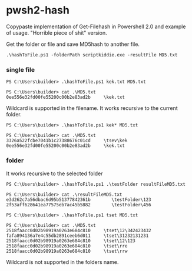 # pwsh2-hash
Copypaste implementation of Get-Filehash in Powershell 2.0 and example of usage. "Horrible piece of shit" version.

Get the folder or file and save MD5hash to another file.
```
.\hashToFile.ps1 -folderPath scriptkiddie.exe -resultFile MD5.txt
```


### single file
```
PS C:\Users\builder> .\hashToFile.ps1 kek.txt MD5.txt

PS C:\Users\builder> cat .\MD5.txt
0ee556e32fd00fe55200c00b2e83ad2b  	 \kek.txt
```

Wildcard is supported in the filename. It works recursive to the current folder.
```
PS C:\Users\builder> .\hashToFile.ps1 kek* MD5.txt

PS C:\Users\builder> cat .\MD5.txt
3326a522fcbe7041b1c27388676c01cd  	 \tsev\kek
0ee556e32fd00fe55200c00b2e83ad2b  	 \kek.txt
```

### folder
It works recursive to the selected folder
```
PS C:\Users\builder> .\hashToFile.ps1 .\testFolder resultFileMD5.txt

PS C:\Users\builder> cat .\resultFileMD5.txt
e3d262c7a56dbac6d95b51377842361b        \testFolder\123
2f53aff628641ea77575eb7ac45b5882        \testFolder\456
```
```
PS C:\Users\builder> .\hashToFile.ps1 tset MD5.txt

PS C:\Users\builder> cat .\MD5.txt
2518faacc0d02b98919a0263e684c810  	 \tset\12\342423432
fafa894136a7e4c55db2891ceeb6d011  	 \tset\31232131231
2518faacc0d02b98919a0263e684c810  	 \tset\12\123
2518faacc0d02b98919a0263e684c810  	 \tset\rre
2518faacc0d02b98919a0263e684c810  	 \tset\rrw
```

Wildcard is not supported in the folders name.


